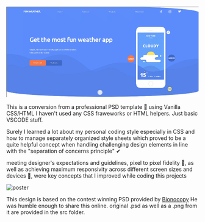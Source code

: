![poster](demo1.gif)

This is a conversion from a professional PSD template &#x1F9F9; using Vanilla CSS/HTML
I haven't used any CSS fraweworks or HTML helpers. Just basic VSCODE stuff.

Surely I learned a lot about my personal coding style especially in CSS and how to manage separately organized style sheets which proved to be a quite helpful concept when handling challenging design elements in line with the "separation of concerns principle"	&#10004;

meeting designer's expectations and guidelines, pixel to pixel fidelity	&#x1F4CF;, as well as achieving maximum responsivity across different screen sizes and devices 📱, were key concepts that I improved while coding this projects

![poster](demo2.gif)

This design is based on the contest winning PSD provided by [Bionocopy](https://gumroad.com/bionocopy) He was humble enough to share this online.
original .psd as well as a .png from it are provided in the src folder.
